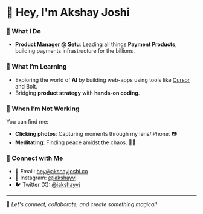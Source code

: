 # 👋 Hey, I'm Akshay Joshi

### 🚀 What I Do
- **Product Manager @ [Setu](https://setu.co)**: Leading all things **Payment Products**, building payments infrastructure for the billions.

### 🌱 What I’m Learning
- Exploring the world of **AI** by building web-apps using tools like [Cursor](https://cursor.so) and Bolt.
- Bridging **product strategy** with **hands-on coding**.

### 📸 When I’m Not Working
You can find me:
- **Clicking photos**: Capturing moments through my lens/iPhone. 📷
- **Meditating**: Finding peace amidst the chaos. 🧘‍♂️

### 📲 Connect with Me
- 📧 Email: [hey@akshayjoshi.co](mailto:hey@akshayjoshi.co)
- 📸 Instagram: [@iakshayvj](https://instagram.com/iakshayvj)
- 🐦 Twitter (X): [@iakshayvj](https://x.com/iakshayvj)

---

🌟 *Let's connect, collaborate, and create something magical!*

